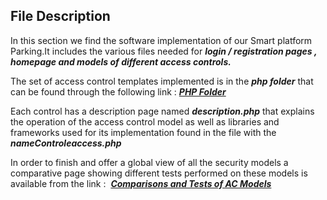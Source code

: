 ## File Description 
In this section we find the software implementation of our Smart platform
Parking.It includes the various files needed for ***login / registration pages
, homepage and models of different access controls.***

The set of access control templates implemented is in the ***php folder*** that can be found through the following link : [***PHP Folder***](https://github.com/AbdramCoulby/PerBAC/tree/master/benchmark/php) 

Each control has a description page named **_description.php_** that explains the operation of the access control model as well as libraries and
frameworks used for its implementation found in the file with the **_nameControleaccess.php_**

In order to finish and offer a global view of all the security models
a comparative page showing different tests performed on these models is available from the link :  [***Comparisons and Tests of AC Models***](https://github.com/AbdramCoulby/PerBAC/blob/master/benchmark/php/resultats.php) 

